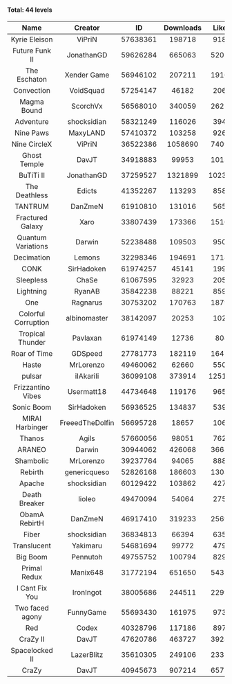 #### Total: 44 levels

| Name | Creator | ID | Downloads | Likes |
|:---:|:---:|:---:|:---:|:---:|
| Kyrie Eleison | ViPriN | 57638361 | 198718 | 9181
| Future Funk II | JonathanGD | 59626284 | 665063 | 52021
| The Eschaton | Xender Game | 56946102 | 207211 | 19168
| Convection | VoidSquad | 57254147 | 46182 | 2065
| Magma Bound | ScorchVx | 56568010 | 340059 | 26219
| Adventure | shocksidian | 58321249 | 116026 | 3943
| Nine Paws | MaxyLAND | 57410372 | 103258 | 9265
| Nine CircleX | ViPriN | 36522386 | 1058690 | 74094
| Ghost Temple | DavJT | 34918883 | 99953 | 10130
| BuTiTi II | JonathanGD | 37259527 | 1321899 | 102360
| The Deathless | Edicts | 41352267 | 113293 | 8585
| TANTRUM | DanZmeN | 61910810 | 131016 | 5650
| Fractured Galaxy  | Xaro | 33807439 | 173366 | 15106
| Quantum Variations | Darwin | 52238488 | 109503 | 9507
| Decimation | Lemons | 32298346 | 194691 | 17182
| CONK | SirHadoken | 61974257 | 45141 | 1990
| Sleepless | ChaSe | 61067595 | 32923 | 2058
| Lightning | RyanAB | 35842238 | 88221 | 8591
| One | Ragnarus | 30753202 | 170763 | 18792
| Colorful Corruption | albinomaster | 38142097 | 20253 | 1025
| Tropical Thunder | Pavlaxan | 61974149 | 12736 | 804
| Roar of Time | GDSpeed | 27781773 | 182119 | 16474
| Haste | MrLorenzo | 49460062 | 62660 | 5504
| pulsar | iIAkariIi | 36099108 | 373914 | 125156
| Frizzantino Vibes | Usermatt18 | 44734648 | 119176 | 9650
| Sonic Boom | SirHadoken | 56936525 | 134837 | 5399
| MIRAI Harbinger | FreeedTheDolfin | 56695728 | 18657 | 1063
| Thanos | Agils | 57660056 | 98051 | 7625
| ARANEO | Darwin | 30944062 | 426068 | 36686
| Shambolic | MrLorenzo | 39237764 | 94065 | 8888
| Rebirth | genericqueso | 52826168 | 186603 | 13084
| Apache | shocksidian | 60129422 | 103862 | 4275
| Death Breaker | lioleo | 49470094 | 54064 | 2756
| ObamA RebirtH | DanZmeN | 46917410 | 319233 | 25698
| Fiber | shocksidian | 36834813 | 66394 | 6356
| Translucent | Yakimaru | 54681694 | 99772 | 4794
| Big Boom | Pennutoh | 49755752 | 100794 | 8296
| Primal Redux | Manix648 | 31772194 | 651650 | 54315
| I Cant Fix You | IronIngot | 38005686 | 244511 | 22991
| Two faced agony | FunnyGame | 55693430 | 161975 | 9737
| Red | Codex | 40328796 | 117186 | 8974
| CraZy II | DavJT | 47620786 | 463727 | 39287
| Spacelocked II | LazerBlitz | 35610305 | 249106 | 23352
| CraZy | DavJT | 40945673 | 907214 | 65756
